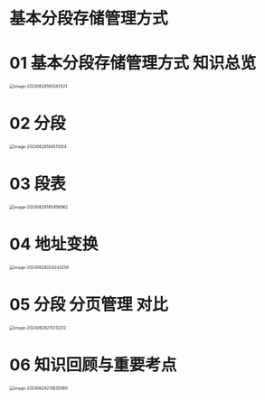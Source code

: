 # 基本分段存储管理方式



# 01 基本分段存储管理方式 知识总览

<img src="https://cvp.oss-cn-shanghai.aliyuncs.com/picgo/202406281650842.png" alt="image-20240628165043521" style="zoom:50%;" />



# 02 分段

<img src="https://cvp.oss-cn-shanghai.aliyuncs.com/picgo/202406281845834.png" alt="image-20240628184511004" style="zoom:50%;" />



# 03 段表

<img src="https://cvp.oss-cn-shanghai.aliyuncs.com/picgo/202406281854148.png" alt="image-20240628185456962" style="zoom:50%;" />



# 04 地址变换

<img src="https://cvp.oss-cn-shanghai.aliyuncs.com/picgo/202406282042988.png" alt="image-20240628204243256" style="zoom:50%;" />



# 05 分段 分页管理 对比

<img src="https://cvp.oss-cn-shanghai.aliyuncs.com/picgo/202406282153925.png" alt="image-20240628215312212" style="zoom:50%;" />



# 06 知识回顾与重要考点

<img src="https://cvp.oss-cn-shanghai.aliyuncs.com/picgo/202406282156955.png" alt="image-20240628215635560" style="zoom:50%;" />
